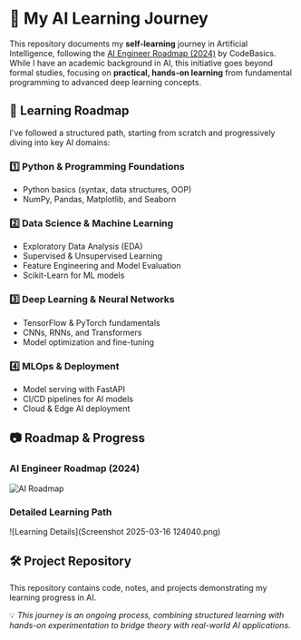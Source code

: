 

# 🚀 My AI Learning Journey  

This repository documents my **self-learning** journey in Artificial Intelligence, following the [AI Engineer Roadmap (2024)](https://codebasics.io/resources/ai-engineer-roadmap-2024) by CodeBasics. While I have an academic background in AI, this initiative goes beyond formal studies, focusing on **practical, hands-on learning** from fundamental programming to advanced deep learning concepts.  

## 📌 Learning Roadmap  

I've followed a structured path, starting from scratch and progressively diving into key AI domains:  

### 1️⃣ **Python & Programming Foundations**  
- Python basics (syntax, data structures, OOP)  
- NumPy, Pandas, Matplotlib, and Seaborn  

### 2️⃣ **Data Science & Machine Learning**  
- Exploratory Data Analysis (EDA)  
- Supervised & Unsupervised Learning  
- Feature Engineering and Model Evaluation  
- Scikit-Learn for ML models  

### 3️⃣ **Deep Learning & Neural Networks**  
- TensorFlow & PyTorch fundamentals  
- CNNs, RNNs, and Transformers  
- Model optimization and fine-tuning  

### 4️⃣ **MLOps & Deployment**  
- Model serving with FastAPI  
- CI/CD pipelines for AI models  
- Cloud & Edge AI deployment  

## 📷 Roadmap & Progress  

### AI Engineer Roadmap (2024)  
![AI Roadmap](AI-Engineer-Roadmap-2024.webp)  

### Detailed Learning Path  
![Learning Details](Screenshot 2025-03-16 124040.png)  

## 🛠️ Project Repository  
This repository contains code, notes, and projects demonstrating my learning progress in AI.  

💡 *This journey is an ongoing process, combining structured learning with hands-on experimentation to bridge theory with real-world AI applications.*  

